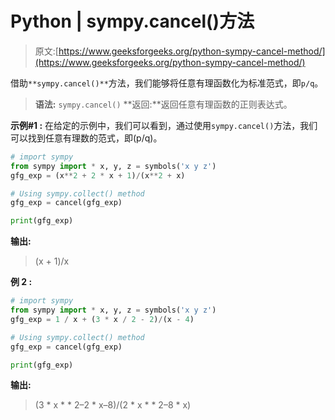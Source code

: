 # Python | sympy.cancel()方法

> 原文:[https://www.geeksforgeeks.org/python-sympy-cancel-method/](https://www.geeksforgeeks.org/python-sympy-cancel-method/)

借助`**sympy.cancel()**`方法，我们能够将任意有理函数化为标准范式，即`p/q`。

> **语法:** `sympy.cancel()`
> **返回:**返回任意有理函数的正则表达式。

**示例#1 :**
在给定的示例中，我们可以看到，通过使用`sympy.cancel()`方法，我们可以找到任意有理数的范式，即(p/q)。

```py
# import sympy
from sympy import * x, y, z = symbols('x y z')
gfg_exp = (x**2 + 2 * x + 1)/(x**2 + x)

# Using sympy.collect() method
gfg_exp = cancel(gfg_exp)

print(gfg_exp)
```

**输出:**

> (x + 1)/x

**例 2 :**

```py
# import sympy
from sympy import * x, y, z = symbols('x y z')
gfg_exp = 1 / x + (3 * x / 2 - 2)/(x - 4)

# Using sympy.collect() method
gfg_exp = cancel(gfg_exp)

print(gfg_exp)
```

**输出:**

> (3 * x * * 2–2 * x–8)/(2 * x * * 2–8 * x)
